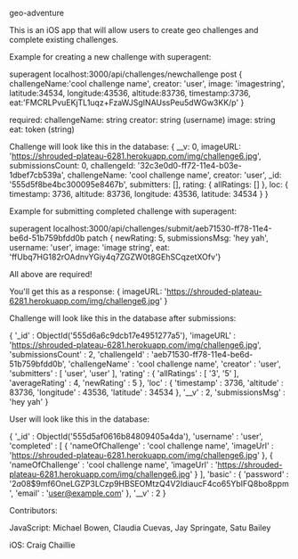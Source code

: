 geo-adventure

This is an iOS app that will allow users to create geo challenges and complete existing challenges. 


Example for creating a new challenge with superagent: 

superagent localhost:3000/api/challenges/newchallenge post {
challengeName:'cool challenge name', 
creator: 'user', 
image: 'imagestring', 
latitude:34534, 
longitude:43536, 
altitude:83736, 
timestamp:3736, 
eat:'FMCRLPvuEKjTL1uqz+FzaWJSgINAUssPeu5dWGw3KK/p'
}

required: 
challengeName: string
creator: string (username)
image: string
eat: token (string)


Challenge will look like this in the database:
{ __v: 0,
  imageURL: 'https://shrouded-plateau-6281.herokuapp.com/img/challenge6.jpg',
  submissionsCount: 0,
  challengeId: '32c3e0d0-ff72-11e4-b03e-1dbef7cb539a',
  challengeName: 'cool challenge name',
  creator: 'user',
  _id: '555d5f8be4bc300095e8467b',
  submitters: [],
  rating: { allRatings: [] },
  loc: 
   { timestamp: 3736,
     altitude: 83736,
     longitude: 43536,
     latitude: 34534 } 
}


Example for submitting completed challenge with superagent: 

superagent localhost:3000/api/challenges/submit/aeb71530-ff78-11e4-be6d-51b759bfdd0b patch {
newRating: 5, 
submissionsMsg: 'hey yah', 
username: 'user', 
image: 'image string', 
eat: 'ffUbq7HG182rOAdnvYGiy4q7ZGZW0t8GEhSCqzetXOfv'}

All above are required!

You'll get this as a response:
{ imageURL: 'https://shrouded-plateau-6281.herokuapp.com/img/challenge6.jpg' }



Challenge will look like this in the database after submissions:

{
	'_id' : ObjectId('555d6a6c9dcb17e4951277a5'),
	'imageURL' : 'https://shrouded-plateau-6281.herokuapp.com/img/challenge6.jpg',
	'submissionsCount' : 2,
	'challengeId' : 'aeb71530-ff78-11e4-be6d-51b759bfdd0b',
	'challengeName' : 'cool challenge name',
	'creator' : 'user',
	'submitters' : [
		'user',
		'user'
	],
	'rating' : {
		'allRatings' : [
			'3',
			'5'
		],
		'averageRating' : 4,
		'newRating' : 5
	},
	'loc' : {
		'timestamp' : 3736,
		'altitude' : 83736,
		'longitude' : 43536,
		'latitude' : 34534
	},
	'__v' : 2,
	'submissionsMsg' : 'hey yah'
}


User will look like this in the database:

{
	'_id' : ObjectId('555d5af0616b84809405a4da'),
	'username' : 'user',
	'completed' : [
		{
			'nameOfChallenge' : 'cool challenge name',
			'imageUrl' : 'https://shrouded-plateau-6281.herokuapp.com/img/challenge6.jpg'
		},
		{
			'nameOfChallenge' : 'cool challenge name',
			'imageUrl' : 'https://shrouded-plateau-6281.herokuapp.com/img/challenge6.jpg'
		}
	],
	'basic' : {
		'password' : '$2a$08$9mf6OneLGZP3LCzp9HBSEOMtzQ4V2IdiaucF4co65YbIFQ8bo8ppm',
		'email' : 'user@example.com'
	},
	'__v' : 2
}


Contributors:

JavaScript: 
Michael Bowen, 
Claudia Cuevas, 
Jay Springate, 
Satu Bailey

iOS: 
Craig Chaillie